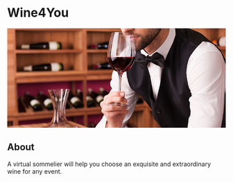 # Wine4You
![](images/sommelier.jpg)
## About
A virtual sommelier will help you choose an exquisite and extraordinary wine for any event.
